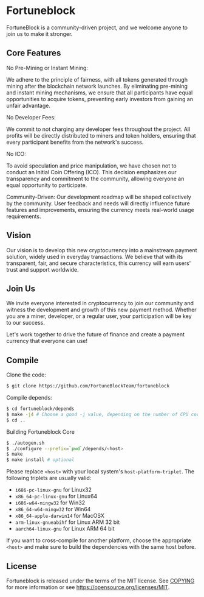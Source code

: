 Fortuneblock
===========================

FortuneBlock is a community-driven project, and we welcome anyone to join us to make it stronger.


Core Features
-------------

No Pre-Mining or Instant Mining: 

We adhere to the principle of fairness, with all tokens generated through mining after the blockchain network launches. By eliminating pre-mining and instant mining mechanisms, we ensure that all participants have equal opportunities to acquire tokens, preventing early investors from gaining an unfair advantage.

No Developer Fees: 

We commit to not charging any developer fees throughout the project. All profits will be directly distributed to miners and token holders, ensuring that every participant benefits from the network's success.

No ICO: 

To avoid speculation and price manipulation, we have chosen not to conduct an Initial Coin Offering (ICO). This decision emphasizes our transparency and commitment to the community, allowing everyone an equal opportunity to participate.

Community-Driven: Our development roadmap will be shaped collectively by the community. User feedback and needs will directly influence future features and improvements, ensuring the currency meets real-world usage requirements.

Vision
------
Our vision is to develop this new cryptocurrency into a mainstream payment solution, widely used in everyday transactions. We believe that with its transparent, fair, and secure characteristics, this currency will earn users' trust and support worldwide.

Join Us
-------

We invite everyone interested in cryptocurrency to join our community and witness the development and growth of this new payment method. Whether you are a miner, developer, or a regular user, your participation will be key to our success.

Let's work together to drive the future of finance and create a payment currency that everyone can use!

Compile
-------

Clone the code:
```bash
$ git clone https://github.com/FortuneBlockTeam/fortuneblock
```

Compile depends:


```bash
$ cd fortuneblock/depends
$ make -j4 # Choose a good -j value, depending on the number of CPU cores available
$ cd ..
```

Building Fortuneblock Core

```bash
$ ./autogen.sh
$ ./configure --prefix=`pwd`/depends/<host>
$ make
$ make install # optional
```

Please replace `<host>` with your local system's `host-platform-triplet`. The following triplets are usually valid:
- `i686-pc-linux-gnu` for Linux32
- `x86_64-pc-linux-gnu` for Linux64
- `i686-w64-mingw32` for Win32
- `x86_64-w64-mingw32` for Win64
- `x86_64-apple-darwin14` for MacOSX
- `arm-linux-gnueabihf` for Linux ARM 32 bit
- `aarch64-linux-gnu` for Linux ARM 64 bit

If you want to cross-compile for another platform, choose the appropriate `<host>` and make sure to build the
dependencies with the same host before.

License
-------

Fortuneblock is released under the terms of the MIT license. See [COPYING](COPYING) for more
information or see https://opensource.org/licenses/MIT.
